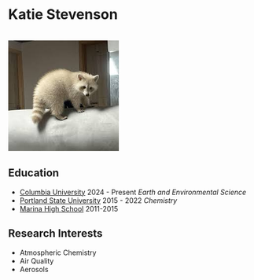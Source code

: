 # Katie Stevenson
\
![](racoon.jpeg)

## Education

* [Columbia University](https://columbia.edu/) 2024 - Present *Earth and Environmental Science* 
* [Portland State University](https://www.pdx.edu/) 2015 - 2022
*Chemistry*
* [Marina High School](https://www.marinavikings.org/) 2011-2015

## Research Interests

* Atmospheric Chemistry
* Air Quality
* Aerosols



